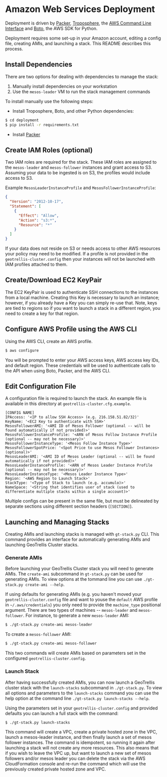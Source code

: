 # Amazon Web Services Deployment

Deployment is driven by [Packer](https://www.packer.io), [Troposphere](https://github.com/cloudtools/troposphere), the [AWS Command Line Interface](http://aws.amazon.com/cli/) and [Boto](http://aws.amazon.com/cli/), the AWS SDK for Python.

Deployment requires some set-up in your Amazon account, editing a config file, creating AMIs, and launching a stack. This README describes this process.

## Install Dependencies

There are two options for dealing with dependencies to manage the stack:
  1. Manually install dependencies on your workstation
  2. Use the `mesos-leader` VM to run the stack management commands

To install manually use the following steps:
 - Install Troposphere, Boto, and other Python dependencies:

```bash
$ cd deployment
$ pip install -r requirements.txt
```

 - Install [Packer]()

## Create IAM Roles (optional)

Two IAM roles are required for the stack. These IAM roles are assigned to the `mesos-leader` and `mesos-follower` instances and grant access to S3. Assuming your data to be ingested is on S3, the profiles would include access to S3.

Example `MesosLeaderInstanceProfile` and `MesosFollowerInstanceProfile`:
```json
{
  "Version": "2012-10-17",
  "Statement": [
    {
      "Effect": "Allow",
      "Action": "s3:*",
      "Resource": "*"
    }
  ]
}
```

If your data does not reside on S3 or needs access to other AWS resources your policy may need to be modified. If a profile is not provided in the `geotrellis-cluster.config` then your instances will not be launched with IAM profiles attached to them.


## Create/Download EC2 KeyPair

The EC2 KeyPair is used to authenticate SSH connections to the instances from a local machine. Creating this Key is necessary to launch an instance; however, if you already have a Key you can simply re-use that. Note, keys are tied to regions so if you want to launch a stack in a different region, you need to create a key for that region.

## Configure AWS Profile using the AWS CLI

Using the AWS CLI, create an AWS profile.

```bash
$ aws configure
```

You will be prompted to enter your AWS access keys,  AWS access key IDs, and default region. These credentials will be used to authenticate calls to the API when using Boto, Packer, and the AWS CLI.

## Edit Configuration File

A configuration file is required to launch the stack. An example file is available in this directory at `geotrellis-cluster.cfg.example`.

```
[CONFIG NAME]
IPAccess: '<IP to allow SSH Access> (e.g. 216.158.51.82/32)'
KeyName: '<EC2 Key to authenticate with SSH>'
MesosFollowerAMI: '<AMI ID of Mesos Follower (optional -- will be found automatically if not provided)>'
MesosFollowerInstanceProfile: '<ARN of Mesos Follow Instance Profile (optional -- may not be necessary)>'
MesosFollowerInstanceType: '<Mesos Follow Instance Type>'
MesosFollowerSpotPrice: '<Spot Price to use Mesos Follower Instances> (optional)>'
MesosLeaderAMI: '<AMI ID of Mesos Leader (optional -- will be found automatically if not provided)>'
MesosLeaderInstanceProfile: '<ARN of Mesos Leader Instance Profile (optional -- may not be necessary)>'
MesosLeaderInstanceType: '<Mesos Leader Instance Type>'
Region: '<AWS Region to Launch Stack>'
StackType: '<Type of Stack to launch (e.g. accumulo)>'
NameSpace: '<String that identifies user of stack (used to differentiate multiple stacks within a single account)>'
```

Multiple configs can be present in the same file, but must be delineated by separate sections using different section headers (`[SECTION]`).

## Launching and Managing Stacks

Creating AMIs and launching stacks is managed with  `gt-stack.py` CLI. This command provides an interface for automatically generating AMIs and launching GeoTrellis Cluster stacks.

### Generate AMIs

Before launching your GeoTrellis Cluster stack you will need to generate AMIs. The `create-ami` subcommand in `gt-stack.py` can be used for generating AMIs. To view options at the tommand line you can use `./gt-stack.py create-ami --help`.

If using defaults for generating AMIs (e.g. you haven't moved your `geotrellis-cluster.config` file and want to youse the `default` AWS profile in `~/.aws/credentials`) you only need to provide the `machine_type` positional argument. There are two types of machines -- `mesos-leader` and `mesos-follower`. For instance, to generate a new `mesos-leader` AMI:

```bash
$ ./gt-stack.py create-ami mesos-leader
```

To create a `mesos-follower` AMI:
```bash
$ ./gt-stack.py create-ami mesos-follower
```

This two commands will create AMIs based on parameters set in the configured `geotrellis-cluster.config`.

### Launch Stack

After having successfully created AMIs, you can now launch a GeoTrellis cluster stack with the `launch-stacks` subcommand in `./gt-stack.py`. To view all options and parameters to the `launch-stacks` command you can use the help option at the command line `./gt-stack.py launch-stacks --help`.

Using the parameters set in your `geotrellis-cluster.config` and provided defaults you can launch a full stack with the command:

```bash
$ ./gt-stack.py launch-stacks
```

This command will create a VPC, create a private hosted zone in the VPC, launch a mesos-leader instance, and then finally launch a set of mesos follower instances. The command is idempotent, so running it again after launching a stack will not create any more resources. This also means that if you wish to leave the VPC up, but want to launch a new set of mesos followers and/or mesos leader you can delete the stack via the AWS CloudFormation console and re-run the command which will use the previously created private hosted zone and VPC.

